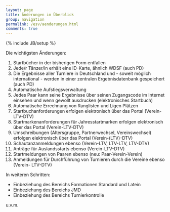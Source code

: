 ```yaml
---
layout: page
title: Änderungen im Überblick
group: navigation
permalink: /esv/aenderungen.html
comments: true
---
```

{% include JB/setup %}

Die wichtigsten Änderungen:

1. Startbücher in der bisherigen Form entfallen
2. Jede/r Tänzer/in erhält eine ID-Karte, ähnlich WDSF (auch PD)
3. Die Ergebnisse aller Turniere in Deutschland und - soweit möglich international -      werden in einer zentralen Ergebnisdatenbank gespeichert (auch PD)
4. Automatische Aufstiegsverwaltung
5. Jedes Paar kann seine Ergebnisse über seinen Zugangscode im Internet einsehen      und wenn gewollt ausdrucken (elektronisches Startbuch)
6. Automatische Errechnung von Ranglisten und Ligen Plätzen
7. Startbuchanforderungen erfolgen elektronisch über das Portal (Verein-LTV-DTV)
8. Startmarkenanforderungen für Jahresstartmarken erfolgen elektronisch über das      Portal (Verein-LTV-DTV)
9. Umschreibungen (Altersgruppe, Partnerwechsel, Vereinswechsel) erfolgen      elektronisch über das Portal (Verein-(LTV)-DTV)
10. Schautanzanmeldungen ebenso (Verein-LTV, LTV-LTV, LTV-DTV)
11. Anträge für Auslandsstarts ebenso (Verein-LTV-DTV)
12. Startmeldungen von Paaren ebenso (neu: Paar-Verein-Verein)
13. Anmeldungen für Durchführung von Turnieren durch die Vereine ebenso (Verein-     LTV-DTV)
 
In weiteren Schritten:

* Einbeziehung des Bereichs Formationen Standard und Latein
* Einbeziehung des Bereichs JMD
* Einbeziehung des Bereichs Turnierkontrolle

u.v.m.